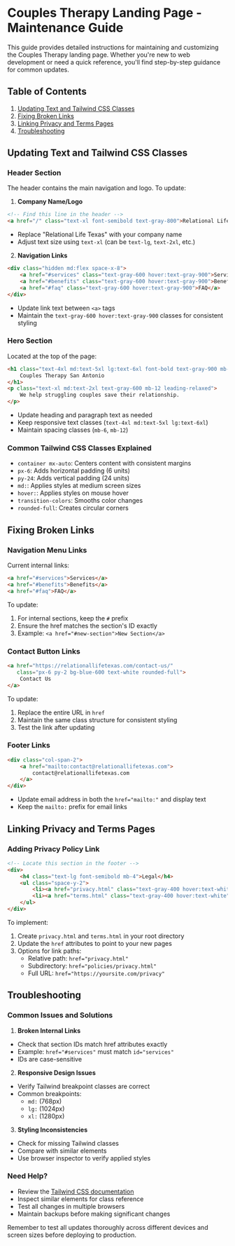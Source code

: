 # Couples Therapy Landing Page - Maintenance Guide

This guide provides detailed instructions for maintaining and customizing the Couples Therapy landing page. Whether you're new to web development or need a quick reference, you'll find step-by-step guidance for common updates.

## Table of Contents
1. [Updating Text and Tailwind CSS Classes](#updating-text-and-tailwind-css-classes)
2. [Fixing Broken Links](#fixing-broken-links)
3. [Linking Privacy and Terms Pages](#linking-privacy-and-terms-pages)
4. [Troubleshooting](#troubleshooting)

## Updating Text and Tailwind CSS Classes

### Header Section
The header contains the main navigation and logo. To update:

1. **Company Name/Logo**
```html
<!-- Find this line in the header -->
<a href="/" class="text-xl font-semibold text-gray-800">Relational Life Texas</a>
```
- Replace "Relational Life Texas" with your company name
- Adjust text size using `text-xl` (can be `text-lg`, `text-2xl`, etc.)

2. **Navigation Links**
```html
<div class="hidden md:flex space-x-8">
    <a href="#services" class="text-gray-600 hover:text-gray-900">Services</a>
    <a href="#benefits" class="text-gray-600 hover:text-gray-900">Benefits</a>
    <a href="#faq" class="text-gray-600 hover:text-gray-900">FAQ</a>
</div>
```
- Update link text between `<a>` tags
- Maintain the `text-gray-600 hover:text-gray-900` classes for consistent styling

### Hero Section
Located at the top of the page:
```html
<h1 class="text-4xl md:text-5xl lg:text-6xl font-bold text-gray-900 mb-6 leading-tight">
    Couples Therapy San Antonio
</h1>
<p class="text-xl md:text-2xl text-gray-600 mb-12 leading-relaxed">
    We help struggling couples save their relationship.
</p>
```
- Update heading and paragraph text as needed
- Keep responsive text classes (`text-4xl md:text-5xl lg:text-6xl`)
- Maintain spacing classes (`mb-6`, `mb-12`)

### Common Tailwind CSS Classes Explained
- `container mx-auto`: Centers content with consistent margins
- `px-6`: Adds horizontal padding (6 units)
- `py-24`: Adds vertical padding (24 units)
- `md:`: Applies styles at medium screen sizes
- `hover:`: Applies styles on mouse hover
- `transition-colors`: Smooths color changes
- `rounded-full`: Creates circular corners

## Fixing Broken Links

### Navigation Menu Links
Current internal links:
```html
<a href="#services">Services</a>
<a href="#benefits">Benefits</a>
<a href="#faq">FAQ</a>
```
To update:
1. For internal sections, keep the `#` prefix
2. Ensure the href matches the section's ID exactly
3. Example: `<a href="#new-section">New Section</a>`

### Contact Button Links
```html
<a href="https://relationallifetexas.com/contact-us/"
   class="px-6 py-2 bg-blue-600 text-white rounded-full">
    Contact Us
</a>
```
To update:
1. Replace the entire URL in `href`
2. Maintain the same class structure for consistent styling
3. Test the link after updating

### Footer Links
```html
<div class="col-span-2">
    <a href="mailto:contact@relationallifetexas.com">
        contact@relationallifetexas.com
    </a>
</div>
```
- Update email address in both the `href="mailto:"` and display text
- Keep the `mailto:` prefix for email links

## Linking Privacy and Terms Pages

### Adding Privacy Policy Link
```html
<!-- Locate this section in the footer -->
<div>
    <h4 class="text-lg font-semibold mb-4">Legal</h4>
    <ul class="space-y-2">
        <li><a href="privacy.html" class="text-gray-400 hover:text-white">Privacy Policy</a></li>
        <li><a href="terms.html" class="text-gray-400 hover:text-white">Terms of Service</a></li>
    </ul>
</div>
```

To implement:
1. Create `privacy.html` and `terms.html` in your root directory
2. Update the `href` attributes to point to your new pages
3. Options for link paths:
   - Relative path: `href="privacy.html"`
   - Subdirectory: `href="policies/privacy.html"`
   - Full URL: `href="https://yoursite.com/privacy"`

## Troubleshooting

### Common Issues and Solutions

1. **Broken Internal Links**
- Check that section IDs match href attributes exactly
- Example: `href="#services"` must match `id="services"`
- IDs are case-sensitive

2. **Responsive Design Issues**
- Verify Tailwind breakpoint classes are correct
- Common breakpoints:
  - `md:` (768px)
  - `lg:` (1024px)
  - `xl:` (1280px)

3. **Styling Inconsistencies**
- Check for missing Tailwind classes
- Compare with similar elements
- Use browser inspector to verify applied styles

### Need Help?
- Review the [Tailwind CSS documentation](https://tailwindcss.com/docs)
- Inspect similar elements for class reference
- Test all changes in multiple browsers
- Maintain backups before making significant changes

Remember to test all updates thoroughly across different devices and screen sizes before deploying to production.